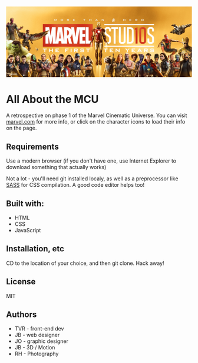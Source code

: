 ![Phase One of the MCU](images/Marvel-10-Years-Banner.jpg "MCU Phase 1")

# All About the MCU
A retrospective on phase 1 of the Marvel Cinematic Universe. You can visit [marvel.com](https://www.marvel.com) for more info, or click on the character icons to load their info on the page.

## Requirements
Use a modern browser (if you don't have one, use Internet Explorer to download something that actually works)

Not a lot - you'll need git installed localy, as well as a preprocessor like [SASS](https://sass-lang.com/) for CSS compilation. A good code editor helps too!

## Built with:
<ul>
	<li>HTML</li>
	<li>CSS</li>
	<li>JavaScript</li>
</ul>

## Installation, etc
CD to the location of your choice, and then git clone. Hack away!

## License
MIT

## Authors
<ul>
	<li>TVR - front-end dev</li>
	<li>JB - web designer</li>
	<li>JO - graphic designer</li>
	<li>JB - 3D / Motion</li>
	<li>RH - Photography</li>
<ul>